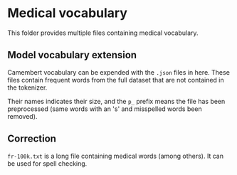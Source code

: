 # Medical vocabulary

This folder provides multiple files containing medical vocabulary.

## Model vocabulary extension

Camembert vocabulary can be expended with the `.json` files in here. These files contain frequent words from the full dataset that are not contained in the tokenizer.

Their names indicates their size, and the `p_` prefix means the file has been preprocessed (same words with an 's' and misspelled words been removed).

## Correction

`fr-100k.txt` is a long file containing medical words (among others). It can be used for spell checking.